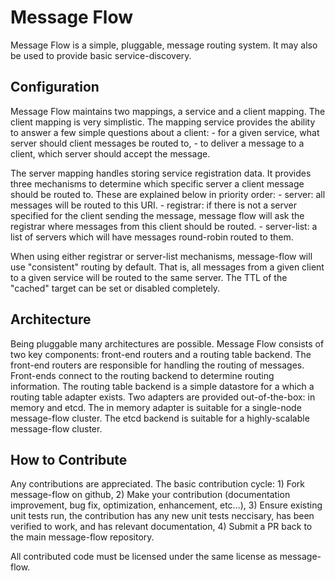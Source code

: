 Message Flow
============

Message Flow is a simple, pluggable, message routing system.  It may also be
used to provide basic service-discovery.

Configuration
-------------

Message Flow maintains two mappings, a service and a client mapping.  The 
client mapping is very simplistic.  The mapping service provides the ability to
answer a few simple questions about a client:
    - for a given service, what server should client messages be routed to,
    - to deliver a message to a client, which server should accept the message.

The server mapping handles storing service registration data.  It provides
three mechanisms to determine which specific server a client message should be
routed to.  These are explained below in priority order:
    - server: all messages will be routed to this URI.
    - registrar: if there is not a server specified for the client sending the
        message, message flow will ask the registrar where messages from this
        client should be routed.
    - server-list: a list of servers which will have messages round-robin
        routed to them.

When using either registrar or server-list mechanisms, message-flow will use
"consistent" routing by default.  That is, all messages from a given client to
a given service will be routed to the same server.  The TTL of the "cached"
target can be set or disabled completely.


Architecture
------------

Being pluggable many architectures are possible.  Message Flow consists of two
key components: front-end routers and a routing table backend.  The front-end
routers are responsible for handling the routing of messages.  Front-ends
connect to the routing backend to determine routing information.  The routing
table backend is a simple datastore for a which a routing table adapter exists.
Two adapters are provided out-of-the-box: in memory and etcd.  The in memory
adapter is suitable for a single-node message-flow cluster.  The etcd backend
is suitable for a highly-scalable message-flow cluster.


How to Contribute
-----------------
  Any contributions are appreciated.  The basic contribution cycle:
    1) Fork message-flow on github, 
    2) Make your contribution (documentation improvement, bug fix,
       optimization, enhancement, etc...),
    3) Ensure existing unit tests run, the contribution has any new unit tests
       neccisary, has been verified to work, and has relevant documentation,
    4) Submit a PR back to the main message-flow repository.

  All contributed code must be licensed under the same license as message-flow.

